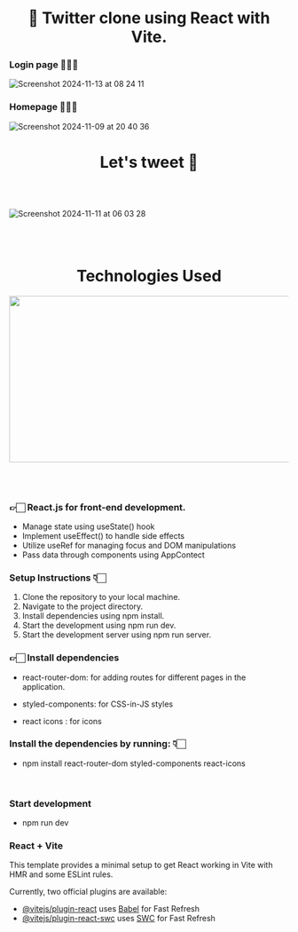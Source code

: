 <div id="header" align="center">
 <h1> 📱 Twitter clone using React with Vite.</h1>
</div>

### Login page 👩🏻‍💻
![Screenshot 2024-11-13 at 08 24 11](https://github.com/user-attachments/assets/725bcb12-5a9f-4274-bf06-68763cd72b75)

### Homepage 👩🏻‍🎤
![Screenshot 2024-11-09 at 20 40 36](https://github.com/user-attachments/assets/f92797d3-a6e4-4815-b3a0-2ce903eedf68)


<div id="header" align="center">
 <h1> Let's tweet 💬</h1>
</div>
<br><br>

![Screenshot 2024-11-11 at 06 03 28](https://github.com/user-attachments/assets/059a3180-cd01-44e8-a767-fe70b6bf744e)

<br><br>
<div align="center">
 <h1 id="header">Technologies Used
</h1> 
 
 <img src="https://media.giphy.com/media/v1.Y2lkPTc5MGI3NjExZWlwemw2bG5veXRsYzcxbXBpeHprcHA4cWVicW1sYzN3Nmt2czFjbSZlcD12MV9pbnRlcm5hbF9naWZfYnlfaWQmY3Q9Zw/L1R1tvI9svkIWwpVYr/giphy.gif" width="600" height="300"/>
</div>

<br><br>
 
### 👉🏻 React.js for front-end development.
-  Manage state using useState() hook
-  Implement useEffect() to handle side effects
-  Utilize useRef for managing focus and DOM manipulations
-  Pass data through components using AppContect


###  Setup Instructions 👇🏻

1. Clone the repository to your local machine.
2. Navigate to the project directory.
3. Install dependencies using npm install.
4. Start the development using npm run dev.
5. Start the development server using npm run server.

### 👉🏻 Install dependencies

- react-router-dom: for adding routes for different pages in the application.
- styled-components: for CSS-in-JS styles

- react icons : for icons

### Install the dependencies by running: 👇🏻
- npm install react-router-dom styled-components react-icons   

<br>

 ### Start development
 - npm run dev

### React + Vite

This template provides a minimal setup to get React working in Vite with HMR and some ESLint rules.

Currently, two official plugins are available:

- [@vitejs/plugin-react](https://github.com/vitejs/vite-plugin-react/blob/main/packages/plugin-react/README.md) uses [Babel](https://babeljs.io/) for Fast Refresh
- [@vitejs/plugin-react-swc](https://github.com/vitejs/vite-plugin-react-swc) uses [SWC](https://swc.rs/) for Fast Refresh

